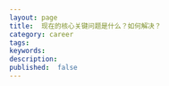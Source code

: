 ```yaml
---
layout: page
title:  现在的核心关键问题是什么？如何解决？
category: career
tags:
keywords:
description:
published:  false
---
```


































